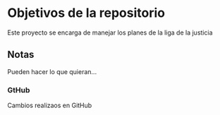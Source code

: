 # Objetivos de la repositorio

Este proyecto se encarga de manejar los planes de la liga de la justicia


## Notas
Pueden hacer lo que quieran...

### GtHub
Cambios realizaos en GitHub
